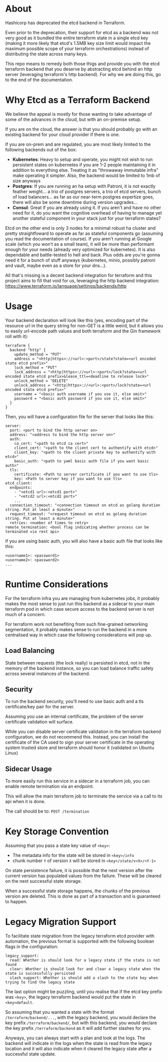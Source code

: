 # About

Hashicorp has deprecated the etcd backend in Terraform.

Even prior to the deprecation, their support for etcd as a backend was not very good as it bundled the entire terraform state in a single etcd key (making it more likely that etcd's 1.5MB key size limit would impact the maximum possible scope of your terraform orchestrations) instead of distributing the state across many keys.

This repo means to remedy both those thigs and provide you with the etcd terraform backend that you deserve by abstracting etcd behind an http server (leveraging terraform's http backend). For why we are doing this, go to the end of the documentation.

# Why Etcd as a Terraform Backend

We believe the appeal is mostly for those wanting to take advantage of some of the advances in the cloud, but with an on-premise setup.

If you are on the cloud, the answer is that you should probably go with an existing backend for your cloud provider if there is one.

If you are on-prem and are regulated, you are most likely limited to the following backends out of the box:
- **Kubernetes**: Heavy to setup and operate, you might not wish to run persistent states on kubernetes if you are 1-2 people maintaining it in addition to everything else. Treating it as "throwaway immutable infra" make operating it simpler. Also, the backend would be limited to 1mb of size anyways
- **Postgres**: If you are running an ha setup with Patroni, it is not exactly feather weight... a trio of postgres servers, a trio of etcd servers, bunch of load balancers... as far as our near-term postgres expertize goes, there will also be some downtime during version upgrades...
- **Consul**: Great if you are already using it. If you aren't and have no other need for it, do you want the cognitive overhead of having to manage yet another stateful component in your stack just for your terraform states?

Etcd on the other end is only 3 nodes for a minimal robust ha cluster and pretty straightfoward to operate as far as stateful components go (assuming you read the documentation of course). If you aren't running at Google scale (which you won't as a small team), it will be more than performant enough for your needs (already very optimized for kubernetes). It is also dependable and battle-tested to hell and back. Plus odds are you're gonna need it for a bunch of stuff anyways (kubernetes, minio, possibly patroni and vault, maybe even as a store for your dns...).

All that's missing is a decent backend integration for terraform and this project aims to fill that void for us, leveraging the http backend integration: https://www.terraform.io/language/settings/backends/http

# Usage

Your backend declaration will look like this (yes, encoding part of the resource url in the query string for non-GET is a little weird, but it allows you to easily url-encode path values and both terraform and the Gin framework roll with it):

```
terraform {
  backend "http" {
    update_method = "PUT"
    address = "<http|https>://<url>:<port>/state?state=<url encoded state etcd prefix>"
    lock_method = "PUT"
    lock_address = "<http|https>://<url>:<port>/lock?state=<url encoded state etcd prefix>&lease_ttl=<deadline to release lock>"
    unlock_method = "DELETE"
    unlock_address = "<http|https>://<url>:<port>/lock?state=<url encoded state etcd prefix>"
    username = "<basic auth username if you use it, else omit>"
    password = "<basic auth password if you use it, else omit>"
  }
}
```

Then, you will have a configuration file for the server that looks like this:

```
server:
  port: <port to bind the http server on>
  address: "<address to bind the http server on>"
  auth:
    ca_cert: "<path to etcd ca cert>"
    client_cert: "<path to the client cert to authentify with etcd>"
    client_key: "<path to the client private key to authentify with etcd>"
    basic_auth: "<path to yaml basic auth file if you want basic auth>"
  tls:
    certificate: <Path to server certificate if you want to use tls>
    key: <Path to server key if you want to use tls>
etcd_client:
  endpoints: 
    - "<etcd1 url>:<etcd1 port>"
    - "<etcd2 url>:<etcd2 port>"
    ...
  connection_timeout: "<connection timeout on etcd as golang duration string. Put at least a minute>"
  request_timeout: "<request timeout on etcd as golang duration string. Put at least a minute>"
  retries: <number of times to retry>
remote_termination: <bool flag indicating whether process can be terminated via rest api>
```

If you are using basic auth, you will also have a basic auth file that looks like this:

```
<username1>: <password1>
<username2>: <password2>
...
```

# Runtime Considerations

For the terraform infra you are managing from kubernetes jobs, it probably makes the most sense to just run this backend as a sidecar to your main terraform pod in which case secure access to the backend server is not much of a concern.

For terraform work not benefiting from such fine-grained networking segmentation, it probably makes sense to run the backend in a more centralised way in which case the following considerations will pop up.

## Load Balancing

State between requests (the lock really) is persisted in etcd, not in the memory of the backend instance, so you can load balance traffic safely across several instances of the backend.

## Security

To run the backend security, you'll need to use basic auth and a tls certificate/key pair for the server.

Assuming you use an internal certificate, the problem of the server certificate validation will surface.

While you can disable server certificate validation in the terraform backend configuration, we do not recommend this. Instead, you can install the certificate of the CA used to sign your server certificate in the operating system trusted store and terraform should honor it (validated on Ubuntu Linux)

## Sidecar Usage

To more easily run this service in a sidecar in a terraform job, you can enable remote termination via an endpoint.

This will allow the main terraform job to terminate the service via a call to its api when it is done.

The call should be to: `POST /termination`

# Key Storage Convention

Assuming that you pass a state key value of `<key>`:
- The metadata info for the state will be stored in `<key>/info`
- chunk number `Y` of version `X` will be stored in `<key>/state/v<X>/<Y-1>`

On state persistence failure, it is possible that the next version after the current version has populated values from the failure. These will be cleared on the next successful state storage.

When a successful state storage happens, the chunks of the previous version are deleted. This is done as part of a transaction and is guaranteed to happen.

# Legacy Migration Support

To facilitate state migration from the legacy terraform etcd provider with automation, the previous format is supported with the following boolean flags in the configuration:

```
legacy_support:
  read: Whether is should look for a legacy state if the state is not found
  clear: Whether is should look for and clear a legacy state when the state is successfully persisted
  slash_support: Whether is should add a slash to the state key when trying to find the legacy state
```

The last option might be puzzling, until you realise that if the etcd key prefix was `<key>`, the legacy terraform backend would put the state in `<key>default`.

So assuming that you wanted a state with the format `/terraform/backend/...`, with the legacy backend, you would declare the key prefix `/terraform/backend/`, but with this backend, you would declare the key prefix `/terraform/backend` as it will add further slashes for you.

Anyways, you can always start with a plan and look at the logs. The backend will indicate in the logs when the state is read from the legacy location and it will also indicate when it cleared the legacy state after a successful state update.